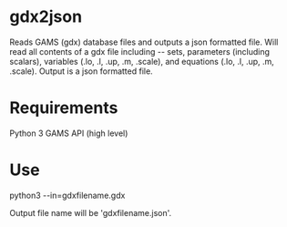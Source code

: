 # gdx2json
Reads GAMS (gdx) database files and outputs a json formatted file.  Will read all contents of a gdx file including -- sets, parameters (including scalars), variables (.lo, .l, .up, .m, .scale), and equations (.lo, .l, .up, .m, .scale).  Output is a json formatted file.

# Requirements
Python 3
GAMS API (high level)


# Use
python3 --in=gdxfilename.gdx

Output file name will be 'gdxfilename.json'.
